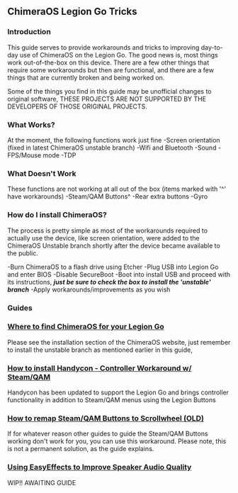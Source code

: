 ## ChimeraOS Legion Go Tricks

### Introduction
This guide serves to provide workarounds and tricks to improving day-to-day use of ChimeraOS on the Legion Go. The good news is, most things work out-of-the-box on this device. There are a few other things that require some workarounds but then are functional, and there are a few things that are currently broken and being worked on.

Some of the things you find in this guide may be unofficial changes to original software, THESE PROJECTS ARE NOT SUPPORTED BY THE DEVELOPERS OF THOSE ORIGINAL PROJECTS.

### What Works?
At the moment, the following functions work just fine
-Screen orientation (fixed in latest ChimeraOS unstable branch)
-Wifi and Bluetooth
-Sound
-FPS/Mouse mode
-TDP

### What Doesn't Work
These functions are not working at all out of the box (items marked with '^' have workarounds)
-Steam/QAM Buttons^
-Rear extra buttons
-Gyro

### How do I install ChimeraOS?
The process is pretty simple as most of the workarounds required to actually use the device, like screen orientation, were added to the ChimeraOS Unstable branch shortly after the device became available to the public.

-Burn ChimeraOS to a flash drive using Etcher
-Plug USB into Legion Go and enter BIOS
-Disable SecureBoot
-Boot into install USB and proceed with its instructions, ***just be sure to check the box to install the 'unstable' branch***
-Apply workarounds/improvements as you wish

### Guides

### [Where to find ChimeraOS for your Legion Go](https://chimeraos.org/download/)
Please see the installation section of the ChimeraOS website, just remember to install the unstable branch as mentioned earlier in this guide,

### [How to install Handycon - Controller Workaround w/ Steam/QAM](https://github.com/bactaholic/chimeraos-legion-go-tricks/blob/main/guides/controller_workaround_handycon.md)
Handycon has been updated to support the Legion Go and brings controller functionality in addition to Steam/QAM menus using the Legion Buttons

### [How to remap Steam/QAM Buttons to Scrollwheel (OLD)](https://github.com/bactaholic/chimeraos-legion-go-tricks/blob/main/guides/controller_workaround_input_mapper.md)
If for whatever reason other guides to guide the Steam/QAM Buttons working don't work for you, you can use this workaround. Please note, this is not a permanent solution, as the guide explains.

### [Using EasyEffects to Improve Speaker Audio Quality](https://github.com/bactaholic/chimeraos-legion-go-tricks/tree/main)
WIP!! AWAITING GUIDE